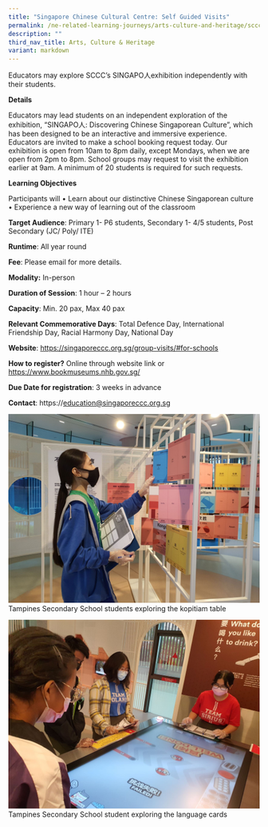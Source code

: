 ```yaml
---
title: "Singapore Chinese Cultural Centre: Self Guided Visits"
permalink: /ne-related-learning-journeys/arts-culture-and-heritage/sccc-self-guided-visits/
description: ""
third_nav_title: Arts, Culture & Heritage
variant: markdown
---
```

Educators may explore SCCC’s SINGAPO人exhibition independently with their students.

**Details**

Educators may lead students on an independent exploration of the exhibition, “SINGAPO人: Discovering Chinese Singaporean Culture”, which has been designed to be an interactive and immersive experience.    Educators are invited to make a school booking request today.   Our exhibition is open from 10am to 8pm daily, except Mondays, when we are open from 2pm to 8pm. School groups may request to visit the exhibition earlier at 9am. A minimum of 20 students is required for such requests.

**Learning Objectives**

Participants will 
•	Learn about our distinctive Chinese Singaporean culture  
•	Experience a new way of learning out of the classroom

**Target Audience**: Primary 1- P6 students, Secondary 1- 4/5 students, Post Secondary (JC/ Poly/ ITE)	

**Runtime**: All year round	

**Fee**: Please email for more details.	

**Modality:** In-person

**Duration of Session**: 1 hour – 2 hours	

**Capacity**: Min. 20 pax, Max 40 pax	
	
**Relevant Commemorative Days**: Total Defence Day,  International Friendship Day, Racial Harmony Day,  National Day	

**Website**: https://singaporeccc.org.sg/group-visits/#for-schools

**How to register?** Online through website link or https://www.bookmuseums.nhb.gov.sg/	

**Due Date for registration**: 3 weeks in advance	
	
**Contact**: https://education@singaporeccc.org.sg

![](/images/tampines%20secondary%20school%20student%20exploring%20the%20language%20cardse.jpg)
Tampines Secondary School students exploring the kopitiam table

![](/images/tampines%20secondary%20school%20students%20exploring%20the%20kopitiam%20tablee.jpg)
Tampines Secondary School student exploring the language cards